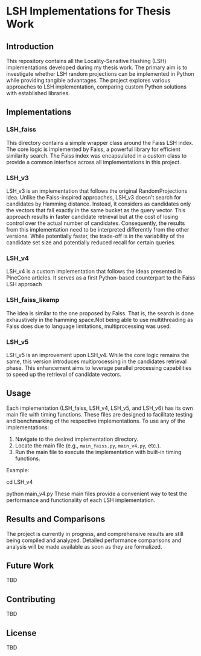 # LSH Implementations for Thesis Work

## Introduction

This repository contains all the Locality-Sensitive Hashing (LSH) implementations developed during my thesis work. The primary aim is to investigate whether LSH random projections can be implemented in Python while providing tangible advantages. The project explores various approaches to LSH implementation, comparing custom Python solutions with established libraries.

## Implementations

### LSH_faiss

This directory contains a simple wrapper class around the Faiss LSH index. The core logic is implemented by Faiss, a powerful library for efficient similarity search. The Faiss index was encapsulated in a custom class to provide a common interface across all implementations in this project.
### LSH_v3
LSH_v3 is an implementation that follows the original RandomProjections idea. Unlike the Faiss-inspired approaches, LSH_v3 doesn't search for candidates by Hamming distance. Instead, it considers as candidates only the vectors that fall exactly in the same bucket as the query vector. This approach results in faster candidate retrieval but at the cost of losing control over the actual number of candidates. Consequently, the results from this implementation need to be interpreted differently from the other versions. While potentially faster, the trade-off is in the variability of the candidate set size and potentially reduced recall for certain queries.

### LSH_v4

LSH_v4 is a custom implementation that follows the ideas presented in PineCone articles. It serves as a first Python-based counterpart to the Faiss LSH approach
### LSH_faiss_likemp
The idea is similar to the one proposed by Faiss. That is, the search is done exhaustively in the hamming space.Not being able to use multithreading as Faiss does due to language limitations, multiprocessing was used. 

### LSH_v5

LSH_v5 is an improvement upon LSH_v4. While the core logic remains the same, this version introduces multiprocessing in the candidates retrieval phase. This enhancement aims to leverage parallel processing capabilities to speed up the retrieval of candidate vectors.


## Usage
Each implementation (LSH_faiss, LSH_v4, LSH_v5, and LSH_v6) has its own main file with timing functions. These files are designed to facilitate testing and benchmarking of the respective implementations. To use any of the implementations:

1. Navigate to the desired implementation directory.
2. Locate the main file (e.g., `main_faiss.py`, `main_v4.py`, etc.).
3. Run the main file to execute the implementation with built-in timing functions.

Example:

cd LSH_v4

python main_v4.py
These main files provide a convenient way to test the performance and functionality of each LSH implementation.

## Results and Comparisons

The project is currently in progress, and comprehensive results are still being compiled and analyzed. Detailed performance comparisons and analysis will be made available as soon as they are formalized.

## Future Work

TBD

## Contributing

TBD

## License

TBD
